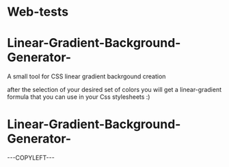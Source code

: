 # Web-tests
# Linear-Gradient-Background-Generator-
A small tool for CSS linear gradient backrgound creation
 
 
 after the selection of your desired set of colors you will get a linear-gradient formula that you can use in your Css stylesheets :)

# Linear-Gradient-Background-Generator-



---COPYLEFT---
